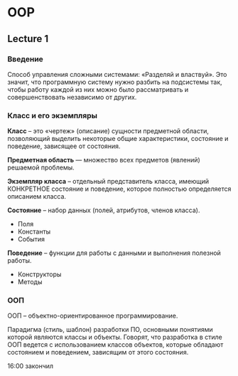 # OOP

## Lecture 1 

### **Введение**

Способ управления сложными системами:
«Разделяй и властвуй».
Это значит, что программную систему нужно
разбить на подсистемы так, чтобы работу каждой
из них можно было рассматривать и совершенствовать
независимо от других.

### **Класс и его экземпляры** 

**Класс** – это «чертеж» (описание) сущности
предметной области, позволяющий выделить
некоторые общие характеристики, состояние
и поведение, зависящее от состояния.

**Предметная область** — множество всех предметов
(явлений) решаемой проблемы.

**Экземпляр класса** – отдельный представитель
класса, имеющий КОНКРЕТНОЕ состояние
и поведение, которое полностью определяется
описанием класса.

**Состояние** – набор данных (полей, атрибутов,
членов класса).
* Поля
* Константы
* События

**Поведение** – функции для работы с данными
и выполнения полезной работы.
* Конструкторы
* Методы

### **ООП**
ООП – объектно-ориентированное программирование.

Парадигма (стиль, шаблон) разработки ПО, основными
понятиями которой являются классы и объекты.
Говорят, что разработка в стиле ООП ведется
с использованием классов объектов, которые
обладают состоянием и поведением, зависящим
от этого состояния.

16:00 закончил